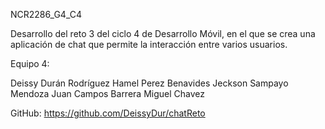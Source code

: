 NCR2286_G4_C4

Desarrollo del reto 3 del ciclo 4 de Desarrollo Móvil, en el que se crea una aplicación de chat que permite la interacción entre varios usuarios.

Equipo 4:

Deissy Durán Rodríguez
Hamel Perez Benavides
Jeckson Sampayo Mendoza
Juan Campos Barrera
Miguel Chavez

GitHub: https://github.com/DeissyDur/chatReto
